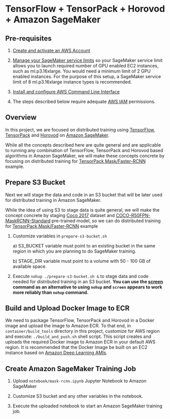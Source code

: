 # TensorFlow + TensorPack + Horovod + Amazon SageMaker

## Pre-requisites
1. [Create and activate an AWS Account](https://aws.amazon.com/premiumsupport/knowledge-center/create-and-activate-aws-account/)

2. [Manage your SageMaker service limits](https://aws.amazon.com/premiumsupport/knowledge-center/manage-service-limits/) so your SageMaker service limit allows you to launch required number of GPU enabled EC2 instances, such as ml.p3.16xlarge. You would need a minimum limit of 2 GPU enabled instances. For the purpose of this setup, a SageMaker service limit of 8 ml.p3.16xlarge instance types is recommended.

3. [Install and configure AWS Command Line Interface](https://docs.aws.amazon.com/cli/latest/userguide/cli-chap-welcome.html)

4. The steps described below require adequate [AWS IAM](https://docs.aws.amazon.com/IAM/latest/UserGuide/access.html) permissions.

## Overview

In this project, we are focused on distributed training using [TensorFlow](https://github.com/tensorflow/tensorflow), [TensorPack](https://github.com/tensorpack/tensorpack) and [Horovod](https://eng.uber.com/horovod/) on [Amazon SageMaker](https://aws.amazon.com/sagemaker/).

While all the concepts described here are quite general and are applicable to running any combination of TensorFlow, TensorPack and Horovod based algorithms in Amazon SageMaker, we will make these concepts concrete by focusing on distributed training for [TensorPack Mask/Faster-RCNN](https://github.com/tensorpack/tensorpack/tree/master/examples/FasterRCNN) example. 

## Prepare S3 Bucket

Next we will stage the data and code in an S3 bucket that will be later used for distributed training in Amazon SageMaker. 

While the idea of using S3 to stage data is quite general, we will make the concept concrete by staging [Coco 2017](http://cocodataset.org/#download) dataset and [COCO-R50FPN-MaskRCNN-Standard](http://models.tensorpack.com/FasterRCNN/COCO-R50FPN-MaskRCNN-Standard.npz) pre-trained model, so we can do distributed training for [TensorPack Mask/Faster-RCNN](https://github.com/tensorpack/tensorpack/tree/master/examples/FasterRCNN) example 

1. Customize variables in ```prepare-s3-bucket.sh```
   
   a) S3_BUCKET variable must point to an existing bucket in the same region in which you are planning to do SageMaker training. 
   
   b) STAGE_DIR variable must point to a volume with 50 - 100 GB of available space. 

2. Execute ```nohup ./prepare-s3-bucket.sh &``` to stage data and code needed for distributed training in an S3 bucket.    **You can use the [screen](https://linuxize.com/post/how-to-use-linux-screen/) command as an alternative to using ```nohup``` and ```screen``` appears to work more reliably than ```nohup``` command.**

## Build and Upload Docker Image to ECR

We need to package TensorFlow, TensorPack and Horovod in a Docker image and upload the image to Amazon ECR. To that end, in ```container/build_tools``` directory in this project, customize for AWS region and execute: ```./build_and_push.sh``` shell script. This script creates and uploads the required Docker image to Amazon ECR in your default AWS region. It is recommended that the Docker Image be built on an EC2 instance based on [Amazon Deep Learning AMIs](https://aws.amazon.com/machine-learning/amis/).

## Create Amazon SageMaker Training Job

1. Upload ```notebook/mask-rcnn.ipynb``` Jupyter Notebook to Amazon SageMaker

2. Customize S3 bucket and any other variables in the notebook.

3. Execute the uploaded notebook to start an Amazon SageMaker training job.

